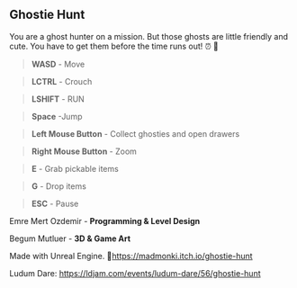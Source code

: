 ## Ghostie Hunt


You are a ghost hunter on a mission. But those ghosts are little friendly and cute. You have to get them before the time runs out! :alarm_clock: :ghost: 

> **WASD** - Move

> **LCTRL** - Crouch

> **LSHIFT** - RUN

> **Space** -Jump

> **Left Mouse Button** - Collect ghosties and open drawers

> **Right Mouse Button** - Zoom

> **E** - Grab pickable items

> **G** - Drop items

> **ESC** - Pause


Emre Mert Ozdemir - **Programming & Level Design**

Begum Mutluer - **3D & Game Art**

Made with Unreal Engine. :tada:https://madmonki.itch.io/ghostie-hunt

Ludum Dare: https://ldjam.com/events/ludum-dare/56/ghostie-hunt

